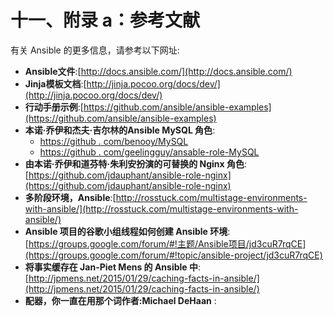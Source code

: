 # 十一、附录 a：参考文献

有关 Ansible 的更多信息，请参考以下网址:

*   **Ansible文件**:[http://docs.ansible.com/](http://docs.ansible.com/)
*   **Jinja模板文档**:[http://jinja.pocoo.org/docs/dev/](http://jinja.pocoo.org/docs/dev/)
*   **行动手册示例**:[https://github.com/ansible/ansible-examples](https://github.com/ansible/ansible-examples)
*   **本诺·乔伊和杰夫·吉尔林的Ansible MySQL 角色**:
    *   [https://github . com/benooy/MySQL](https://github.com/bennojoy/mysql)
    *   [https://github . com/geelingguy/ansable-role-MySQL](https://github.com/geerlingguy/ansible-role-mysql)
*   **由本诺·乔伊和道芬特·朱利安扮演的可替换的 Nginx 角色**:[https://github.com/jdauphant/ansible-role-nginx](https://github.com/jdauphant/ansible-role-nginx)
*   **多阶段环境，Ansible**:[http://rosstuck.com/multistage-environments-with-ansible/](http://rosstuck.com/multistage-environments-with-ansible/)
*   **Ansible 项目的谷歌小组线程如何创建 Ansible 环境**:[https://groups.google.com/forum/#!主题/Ansible项目/jd3cuR7rqCE](https://groups.google.com/forum/#!topic/ansible-project/jd3cuR7rqCE)
*   **将事实缓存在 Jan-Piet Mens 的 Ansible 中**:[http://jpmens.net/2015/01/29/caching-facts-in-ansible/](http://jpmens.net/2015/01/29/caching-facts-in-ansible/)
*   **配器，你一直在用那个词作者:Michael DeHaan** :